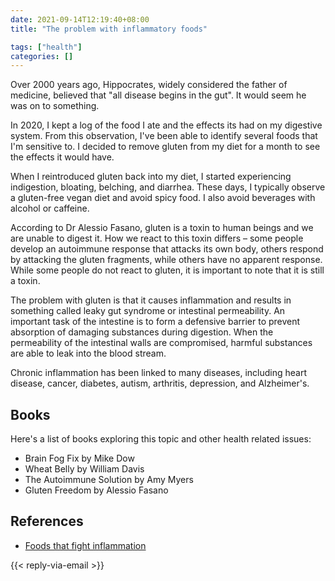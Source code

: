 ```yaml
---
date: 2021-09-14T12:19:40+08:00
title: "The problem with inflammatory foods"

tags: ["health"]
categories: []
---
```


Over 2000 years ago, Hippocrates, widely considered the father of medicine, believed that "all disease begins in the gut". It would seem he was on to something.

In 2020, I kept a log of the food I ate and the effects its had on my digestive system. From this observation, I've been able to identify several foods that I'm sensitive to. I decided to remove gluten from my diet for a month to see the effects it would have.

When I reintroduced gluten back into my diet, I started experiencing indigestion, bloating, belching, and diarrhea. These days, I typically observe a gluten-free vegan diet and avoid spicy food. I also avoid beverages with alcohol or caffeine.

According to Dr Alessio Fasano, gluten is a toxin to human beings and we are unable to digest it. How we react to this toxin differs – some people develop an autoimmune response that attacks its own body, others respond by attacking the gluten fragments, while others have no apparent response. While some people do not react to gluten, it is important to note that it is still a toxin.

The problem with gluten is that it causes inflammation and results in something called leaky gut syndrome or intestinal permeability. An important task of the intestine is to form a defensive barrier to prevent absorption of damaging substances during digestion. When the permeability of the intestinal walls are compromised, harmful substances are able to leak into the blood stream.

Chronic inflammation has been linked to many diseases, including heart disease, cancer, diabetes, autism, arthritis, depression, and Alzheimer's.

## Books

Here's a list of books exploring this topic and other health related issues:

- Brain Fog Fix by Mike Dow
- Wheat Belly by William Davis
- The Autoimmune Solution by Amy Myers
- Gluten Freedom by Alessio Fasano

## References

- [Foods that fight inflammation](https://www.health.harvard.edu/staying-healthy/foods-that-fight-inflammation)

{{< reply-via-email >}}
